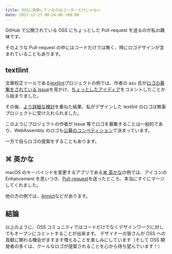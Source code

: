 ```yaml
---
title: OSSに貢献しているのはコーダーだけじゃない
date: 2017-12-27 00:24:00 +09:00
---
```


GitHub で公開されている OSS にちょっとした Pull-request を送るのが私の趣味です。

そのような Pull-request の中にはコードだけでは無く、時にロゴデザインが含まれていることもあります。

## textlint

文章校正ツールである[textlint](https://textlint.github.io/)プロジェクトの例では、作者の azu 氏が[ロゴの募集をされている Issue](https://github.com/textlint/textlint/issues/56)を見かけ、[ちょっとしたアイディア](https://github.com/textlint/textlint/issues/56#issuecomment-160050653)をコメントしたことから始まりました。

その後、[より詳細な検討](https://github.com/textlint/media/pull/1)を重ねた結果、私がデザインした textlint のロゴは無事プロジェクトに受け入れられました。

このようにプロジェクトの作者が Issue 等でロゴを募集することは一般的であり、WebAssembly のロゴも[公募のコンペティション](https://github.com/WebAssembly/design/issues/112)で決まっています。

一方で自らロゴの提案をすることもあります。

## ⌘ 英かな

macOS のキーバインドを変更するアプリである[⌘ 英かな](https://ei-kana.appspot.com/)の例では、アイコンの Enhancement を思いつき、[Pull-request](https://github.com/iMasanari/cmd-eikana/pull/5)を送ったところ、本当にすぐにマージしてくれました。

他の方の例では、[Annict](https://github.com/annict/annict/issues/120)などがあります。

## 結論

以上のように、OSS コミュニティではコードだけでなくデザインワークに対してもオープンにコミットすることが出来ます。
デザイナーの皆さんが OSS への貢献に関わる機会がますます増えることを楽しみにしています（そして OSS 開発者の多くは、クールなロゴが提案されることを心から待ち望んでいます！）
